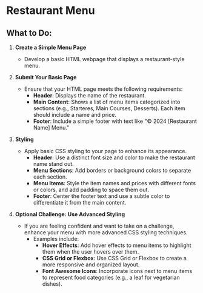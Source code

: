 
# Restaurant Menu

## What to Do:

1. **Create a Simple Menu Page**  
   - Develop a basic HTML webpage that displays a restaurant-style menu.

2. **Submit Your Basic Page**  
   - Ensure that your HTML page meets the following requirements:
     - **Header**: Displays the name of the restaurant.
     - **Main Content**: Shows a list of menu items categorized into sections (e.g., Starteres, Main Courses, Desserts). Each item should include a name and price.
     - **Footer**: Include a simple footer with text like "© 2024 [Restaurant Name] Menu."

3. **Styling**  
   - Apply basic CSS styling to your page to enhance its appearance.
     - **Header**: Use a distinct font size and color to make the restaurant name stand out.
     - **Menu Sections**: Add borders or background colors to separate each section.
     - **Menu Items**: Style the item names and prices with different fonts or colors, and add padding to space them out.
     - **Footer**: Center the footer text and use a subtle color to differentiate it from the main content.

4. **Optional Challenge: Use Advanced Styling**  
   - If you are feeling confident and want to take on a challenge, enhance your menu with more advanced CSS styling techniques.
     - Examples include:
       - **Hover Effects**: Add hover effects to menu items to highlight them when the user hovers over them.
       - **CSS Grid or Flexbox**: Use CSS Grid or Flexbox to create a more responsive and organized layout.
       - **Font Awesome Icons**: Incorporate icons next to menu items to represent food categories (e.g., a leaf for vegetarian dishes).
